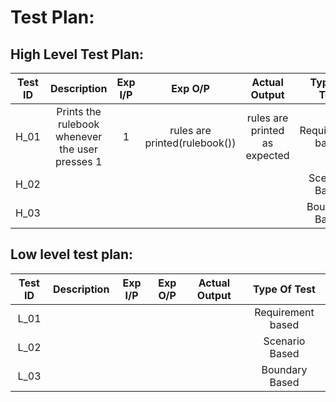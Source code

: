 # Test Plan:

## High Level Test Plan:

|Test ID|                            Description                           |  Exp I/P   |  Exp O/P  |  Actual Output |  Type Of Test   |
|:-----:|:----------------------------------------------------------------:|:----------:|:---------:|:--------------:|:---------------:|
| H_01  |  Prints the rulebook whenever the user presses 1                 |     1       |  rules are printed(rulebook())         |  rules are printed as expected              |Requirement based|
| H_02  |                                                                  |            |           |                |Scenario Based   |
| H_03  |                                                                  |            |           |                |Boundary Based   |
        


## Low level test plan:

|Test ID|                            Description                           |  Exp I/P   |  Exp O/P  |  Actual Output |  Type Of Test   |
|:-----:|:----------------------------------------------------------------:|:----------:|:---------:|:--------------:|:---------------:|
| L_01  |                                                                  |            |           |                |Requirement based|
| L_02  |                                                                  |            |           |                |Scenario Based   |
| L_03  |                                                                  |            |           |                |Boundary Based   |

